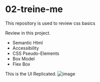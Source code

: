 # 02-treine-me
This repository is used to review css basics

Review in this project.
- Semantic Html
- Accessibility
- CSS Pseudo-Elements
- Box Model
- Flex Box


This is the UI Replicated.
![image](https://github.com/CristianLopes/02-treine-me/assets/13282242/4d0c4d3c-0147-459b-ad5c-191ccb25b0f5)
